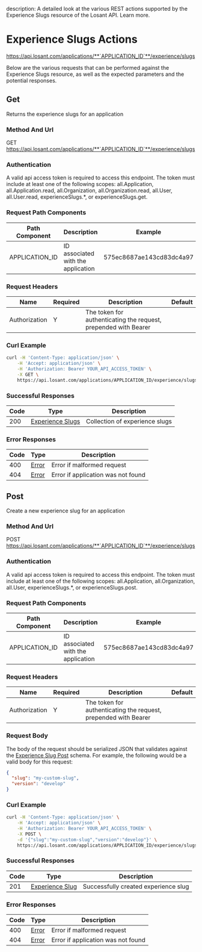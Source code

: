 description: A detailed look at the various REST actions supported by the Experience Slugs resource of the Losant API. Learn more.

# Experience Slugs Actions

https://api.losant.com/applications/**`APPLICATION_ID`**/experience/slugs

Below are the various requests that can be performed against the
Experience Slugs resource, as well as the expected
parameters and the potential responses.

## Get

Returns the experience slugs for an application

### Method And Url <a name="get-method-url"></a>

GET https://api.losant.com/applications/**`APPLICATION_ID`**/experience/slugs

### Authentication <a name="get-authentication"></a>

A valid api access token is required to access this endpoint. The token must
include at least one of the following scopes:
all.Application, all.Application.read, all.Organization, all.Organization.read, all.User, all.User.read, experienceSlugs.*, or experienceSlugs.get.

### Request Path Components <a name="get-path-components"></a>

| Path Component | Description | Example |
| -------------- | ----------- | ------- |
| APPLICATION_ID | ID associated with the application | 575ec8687ae143cd83dc4a97 |

### Request Headers <a name="get-headers"></a>

| Name | Required | Description | Default |
| ---- | -------- | ----------- | ------- |
| Authorization | Y | The token for authenticating the request, prepended with Bearer | |

### Curl Example <a name="get-curl-example"></a>

```bash
curl -H 'Content-Type: application/json' \
    -H 'Accept: application/json' \
    -H 'Authorization: Bearer YOUR_API_ACCESS_TOKEN' \
    -X GET \
    https://api.losant.com/applications/APPLICATION_ID/experience/slugs
```

### Successful Responses <a name="get-successful-responses"></a>

| Code | Type | Description |
| ---- | ---- | ----------- |
| 200 | [Experience Slugs](schemas.md#experience-slugs) | Collection of experience slugs |

### Error Responses <a name="get-error-responses"></a>

| Code | Type | Description |
| ---- | ---- | ----------- |
| 400 | [Error](schemas.md#error) | Error if malformed request |
| 404 | [Error](schemas.md#error) | Error if application was not found |

## Post

Create a new experience slug for an application

### Method And Url <a name="post-method-url"></a>

POST https://api.losant.com/applications/**`APPLICATION_ID`**/experience/slugs

### Authentication <a name="post-authentication"></a>

A valid api access token is required to access this endpoint. The token must
include at least one of the following scopes:
all.Application, all.Organization, all.User, experienceSlugs.*, or experienceSlugs.post.

### Request Path Components <a name="post-path-components"></a>

| Path Component | Description | Example |
| -------------- | ----------- | ------- |
| APPLICATION_ID | ID associated with the application | 575ec8687ae143cd83dc4a97 |

### Request Headers <a name="post-headers"></a>

| Name | Required | Description | Default |
| ---- | -------- | ----------- | ------- |
| Authorization | Y | The token for authenticating the request, prepended with Bearer | |

### Request Body <a name="post-body"></a>

The body of the request should be serialized JSON that validates against
the [Experience Slug Post](schemas.md#experience-slug-post) schema. For example, the following would be a
valid body for this request:

```json
{
  "slug": "my-custom-slug",
  "version": "develop"
}
```

### Curl Example <a name="post-curl-example"></a>

```bash
curl -H 'Content-Type: application/json' \
    -H 'Accept: application/json' \
    -H 'Authorization: Bearer YOUR_API_ACCESS_TOKEN' \
    -X POST \
    -d '{"slug":"my-custom-slug","version":"develop"}' \
    https://api.losant.com/applications/APPLICATION_ID/experience/slugs
```

### Successful Responses <a name="post-successful-responses"></a>

| Code | Type | Description |
| ---- | ---- | ----------- |
| 201 | [Experience Slug](schemas.md#experience-slug) | Successfully created experience slug |

### Error Responses <a name="post-error-responses"></a>

| Code | Type | Description |
| ---- | ---- | ----------- |
| 400 | [Error](schemas.md#error) | Error if malformed request |
| 404 | [Error](schemas.md#error) | Error if application was not found |
